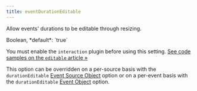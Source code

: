 ```yaml
---
title: eventDurationEditable
---
```


Allow events' durations to be editable through resizing.

<div class='spec' markdown='1'>
Boolean, *default*: `true`
</div>

You must enable the `interaction` plugin before using this setting. [See code samples on the `editable` article &raquo;](editable)

This option can be overridden on a per-source basis with the `durationEditable` [Event Source Object](event-source-object) option or on a per-event basis with the `durationEditable` [Event Object](event-object) option.
